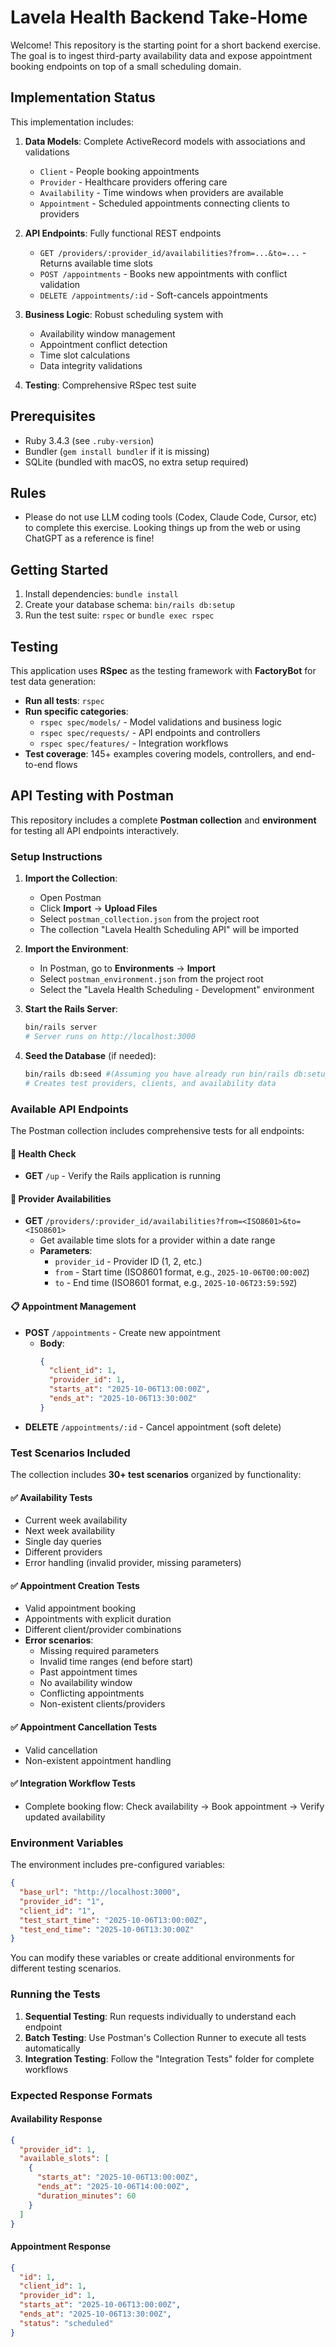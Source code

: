 # Lavela Health Backend Take-Home

Welcome! This repository is the starting point for a short backend exercise. The goal is to ingest third-party availability data and expose appointment booking endpoints on top of a small scheduling domain.

## Implementation Status 

This implementation includes:

1. **Data Models**: Complete ActiveRecord models with associations and validations
    - `Client` - People booking appointments
    - `Provider` - Healthcare providers offering care
    - `Availability` - Time windows when providers are available
    - `Appointment` - Scheduled appointments connecting clients to providers

2. **API Endpoints**: Fully functional REST endpoints
    - `GET /providers/:provider_id/availabilities?from=...&to=...` - Returns available time slots
    - `POST /appointments` - Books new appointments with conflict validation
    - `DELETE /appointments/:id` - Soft-cancels appointments

3. **Business Logic**: Robust scheduling system with
    - Availability window management
    - Appointment conflict detection
    - Time slot calculations
    - Data integrity validations

4. **Testing**: Comprehensive RSpec test suite


## Prerequisites

- Ruby 3.4.3 (see `.ruby-version`)
- Bundler (`gem install bundler` if it is missing)
- SQLite (bundled with macOS, no extra setup required)

## Rules
- Please do not use LLM coding tools (Codex, Claude Code, Cursor, etc) to complete this exercise. Looking things up from the web or using ChatGPT as a reference is fine!

## Getting Started

1. Install dependencies: `bundle install`
2. Create your database schema: `bin/rails db:setup`
3. Run the test suite: `rspec` or `bundle exec rspec`

## Testing

This application uses **RSpec** as the testing framework with **FactoryBot** for test data generation:

- **Run all tests**: `rspec`
- **Run specific categories**: 
  - `rspec spec/models/` - Model validations and business logic
  - `rspec spec/requests/` - API endpoints and controllers  
  - `rspec spec/features/` - Integration workflows
- **Test coverage**: 145+ examples covering models, controllers, and end-to-end flows

## API Testing with Postman

This repository includes a complete **Postman collection** and **environment** for testing all API endpoints interactively.

### Setup Instructions

1. **Import the Collection**:
   - Open Postman
   - Click **Import** → **Upload Files**
   - Select `postman_collection.json` from the project root
   - The collection "Lavela Health Scheduling API" will be imported

2. **Import the Environment**:
   - In Postman, go to **Environments** → **Import**
   - Select `postman_environment.json` from the project root
   - Select the "Lavela Health Scheduling - Development" environment

3. **Start the Rails Server**:
   ```bash
   bin/rails server
   # Server runs on http://localhost:3000
   ```

4. **Seed the Database** (if needed):
   ```bash
   bin/rails db:seed #(Assuming you have already run bin/rails db:setup)
   # Creates test providers, clients, and availability data
   ```

### Available API Endpoints

The Postman collection includes comprehensive tests for all endpoints:

#### 🏥 Health Check
- **GET** `/up` - Verify the Rails application is running

#### 📅 Provider Availabilities  
- **GET** `/providers/:provider_id/availabilities?from=<ISO8601>&to=<ISO8601>`
  - Get available time slots for a provider within a date range
  - **Parameters**: 
    - `provider_id` - Provider ID (1, 2, etc.)
    - `from` - Start time (ISO8601 format, e.g., `2025-10-06T00:00:00Z`)
    - `to` - End time (ISO8601 format, e.g., `2025-10-06T23:59:59Z`)

#### 📋 Appointment Management
- **POST** `/appointments` - Create new appointment
  - **Body**:
    ```json
    {
      "client_id": 1,
      "provider_id": 1,
      "starts_at": "2025-10-06T13:00:00Z",
      "ends_at": "2025-10-06T13:30:00Z"
    }
    ```
- **DELETE** `/appointments/:id` - Cancel appointment (soft delete)

### Test Scenarios Included

The collection includes **30+ test scenarios** organized by functionality:

#### ✅ **Availability Tests**
- Current week availability
- Next week availability  
- Single day queries
- Different providers
- Error handling (invalid provider, missing parameters)

#### ✅ **Appointment Creation Tests**
- Valid appointment booking
- Appointments with explicit duration
- Different client/provider combinations
- **Error scenarios**:
  - Missing required parameters
  - Invalid time ranges (end before start)
  - Past appointment times
  - No availability window
  - Conflicting appointments
  - Non-existent clients/providers

#### ✅ **Appointment Cancellation Tests**
- Valid cancellation
- Non-existent appointment handling

#### ✅ **Integration Workflow Tests**
- Complete booking flow: Check availability → Book appointment → Verify updated availability

### Environment Variables

The environment includes pre-configured variables:

```json
{
  "base_url": "http://localhost:3000",
  "provider_id": "1",
  "client_id": "1", 
  "test_start_time": "2025-10-06T13:00:00Z",
  "test_end_time": "2025-10-06T13:30:00Z"
}
```

You can modify these variables or create additional environments for different testing scenarios.

### Running the Tests

1. **Sequential Testing**: Run requests individually to understand each endpoint
2. **Batch Testing**: Use Postman's Collection Runner to execute all tests automatically
3. **Integration Testing**: Follow the "Integration Tests" folder for complete workflows

### Expected Response Formats

#### Availability Response
```json
{
  "provider_id": 1,
  "available_slots": [
    {
      "starts_at": "2025-10-06T13:00:00Z",
      "ends_at": "2025-10-06T14:00:00Z",
      "duration_minutes": 60
    }
  ]
}
```

#### Appointment Response
```json
{
  "id": 1,
  "client_id": 1,
  "provider_id": 1,
  "starts_at": "2025-10-06T13:00:00Z",
  "ends_at": "2025-10-06T13:30:00Z",
  "status": "scheduled"
}
```